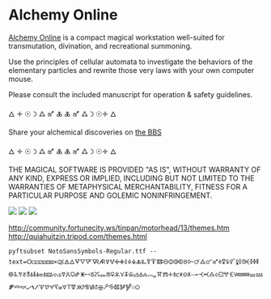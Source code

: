 <meta charset="utf-8"/>

# Alchemy Online

[Alchemy Online](https://maxbittker.itch.io/alchemy-online) is a compact magical workstation well-suited for transmutation, divination, and recreational summoning.

Use the principles of cellular automata to investigate the behaviors of the elementary particles and rewrite those very laws with your own computer mouse.

Please consult the included manuscript for operation & safety guidelines.

🜂 🝊 ☉ ☽ 🜛 🜝 🜏 🜏 🜝 🜛 ☽ ☉🝊 🜂

Share your alchemical discoveries on [the BBS](https://maxbittker.itch.io/alchemy-online/community)

🜂 🝊 ☉ ☽ 🜛 🜝 🜏 🜏 🜝 🜛 ☽ ☉🝊 🜂

THE MAGICAL SOFTWARE IS PROVIDED "AS IS", WITHOUT WARRANTY OF ANY KIND, EXPRESS OR IMPLIED, INCLUDING BUT NOT LIMITED TO THE WARRANTIES OF METAPHYSICAL MERCHANTABILITY, FITNESS FOR A PARTICULAR PURPOSE AND GOLEMIC NONINFRINGEMENT.

![](https://dam-13749.kxcdn.com/wp-content/uploads/2017/07/Albrecht_Du%CC%88rer_-_Melencolia_I_detail.jpg)
![](https://library.brown.edu/exhibit/files/fullsize/374a3ebcb2bc47029ae09e48ef20cb99.jpg)
![](http://quiahuitzin.tripod.com/bathorytheme.jpg)

http://community.fortunecity.ws/tinpan/motorhead/13/themes.htm
http://quiahuitzin.tripod.com/themes.html


`pyftsubset NotoSansSymbols-Regular.ttf --text=ⵔ⚀⚁⚂⚃⚄⚅×🜀🜁🜂🜃🜄🜅🜆🜇🜈🜉🜊🜋🜌🜍🜎🜏🜐🜑🜒🜓🜔🜕🜖🜗🜘🜙🜚🜛🜜🜝🜞🜟🜠🜡🜢🜣🜤🜥🜦🜧🜨🜩🜪🜫🜬🜭🜮🜯🜰🜱🜲🜳🜴🜵🜶🜷🜸🜹🜺🜻🜼🜽🜾🜿🝀🝁🝂🝃🝄🝅🝆🝇🝈🝉🝊🝋🝌🝍🝎🝏🝐🝑🝒🝓🝔🝕🝖🝗🝘🝙🝚🝛🝜🝝🝞🝟🝠🝡🝢🝣🝤🝥🝦🝧🝨🝩🝪🝫🝬🝭🝮🝯🝰🝱🝲🝳☉⏻`
